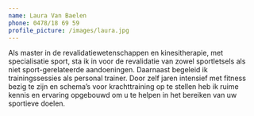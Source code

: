 ```yaml
---
name: Laura Van Baelen
phone: 0478/18 69 59
profile_picture: /images/laura.jpg
---
```

Als master in de revalidatiewetenschappen en kinesitherapie, met specialisatie sport, sta ik in voor de revalidatie van zowel sportletsels als niet sport-gerelateerde aandoeningen. Daarnaast begeleid ik trainingssessies als personal trainer. Door zelf jaren intensief met fitness bezig te zijn en schema’s voor krachttraining op te stellen heb ik ruime kennis en ervaring opgebouwd om u te helpen in het bereiken van uw sportieve doelen.
